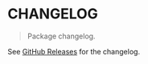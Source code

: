 # CHANGELOG

> Package changelog.

See [GitHub Releases](https://github.com/stdlib-js/string/releases) for the changelog.